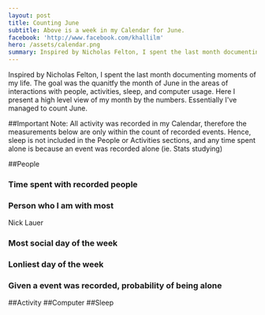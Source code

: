 ```yaml
---
layout: post
title: Counting June
subtitle: Above is a week in my Calendar for June.
facebook: 'http://www.facebook.com/khallilm'
hero: /assets/calendar.png
summary: Inspired by Nicholas Felton, I spent the last month documenting moments of my life. The goal was the quanitfy the month of June in the areas of interactions with people, activities, sleep, and computer usage. Here I present a high level view of my month by the numbers. Essentially I've managed to count June. 
---
```

Inspired by Nicholas Felton, I spent the last month documenting moments of my life. The goal was the quanitfy the month of June in the areas of interactions with people, activities, sleep, and computer usage. Here I present a high level view of my month by the numbers. Essentially I've managed to count June. 

##Important Note:
All activity was recorded in my Calendar, therefore the measurements below are only within the count of recorded events. Hence, sleep is not included in the People or Activities sections, and any time spent alone is because an event was recorded alone (ie. Stats studying)

##People

### Time spent with recorded people
### Person who I am with most
Nick Lauer
### Most social day of the week
### Lonliest day of the week
### Given a event was recorded, probability of being alone

##Activity
##Computer
##Sleep
